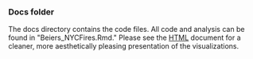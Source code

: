 ### Docs folder

The docs directory contains the code files. All code and analysis can be found in "Beiers_NYCFires.Rmd." Please see the [HTML](../output/Beiers_NYCFires.html) document for a cleaner, more aesthetically pleasing presentation of the visualizations.
